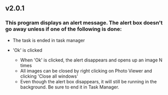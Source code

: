 ## v2.0.1
### This program displays an alert message. The alert box doesn't go away unless if one of the following is done:

- The task is ended in task manager
- 'Ok' is clicked

    -  When 'Ok' is clicked, the alert disappears and opens up an image N times
    -  All images can be closed by right clicking on Photo Viewer and clicking 'Close all windows'
    -  Even though the alert box disappears, it will still be running in the background. Be sure to end it in Task Manager.